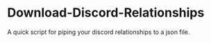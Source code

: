 # Download-Discord-Relationships
A quick script for piping your discord relationships to a json file. 
